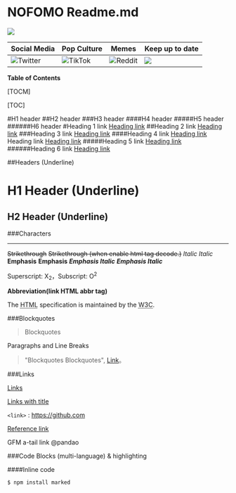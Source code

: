 # NOFOMO Readme.md

![](https://pandao.github.io/editor.md/images/logos/editormd-logo-180x180.png)

| **Social Media** | **Pop Culture** | **Memes** | **Keep up to date** |
| --- | --- | --- | --- |
| ![Twitter](https://img.shields.io/badge/twitter-%231DA1F2.svg?style=for-the-badge&logo=Twitter&logoColor=white) | ![TikTok](https://img.shields.io/badge/Tiktok-%23000000.svg?style=for-the-badge&logo=TikTok&logoColor=white) | ![Reddit](https://img.shields.io/badge/Reddit-FF4500?style=for-the-badge&logo=reddit&logoColor=white) | ![](https://img.shields.io/badge/SNAPCHAT-%23FFFC00.svg?style=for-the-badge&logo=Snapchat&logoColor=white)  |


**Table of Contents**

[TOCM]

[TOC]

#H1 header
##H2 header
###H3 header
####H4 header
#####H5 header
######H6 header
#Heading 1 link [Heading link](https://github.com/pandao/editor.md "Heading link")
##Heading 2 link [Heading link](https://github.com/pandao/editor.md "Heading link")
###Heading 3 link [Heading link](https://github.com/pandao/editor.md "Heading link")
####Heading 4 link [Heading link](https://github.com/pandao/editor.md "Heading link") Heading link [Heading link](https://github.com/pandao/editor.md "Heading link")
#####Heading 5 link [Heading link](https://github.com/pandao/editor.md "Heading link")
######Heading 6 link [Heading link](https://github.com/pandao/editor.md "Heading link")

##Headers (Underline)

H1 Header (Underline)
=============

H2 Header (Underline)
-------------

###Characters
                
----

~~Strikethrough~~ <s>Strikethrough (when enable html tag decode.)</s>
*Italic*      _Italic_
**Emphasis**  __Emphasis__
***Emphasis Italic*** ___Emphasis Italic___

Superscript: X<sub>2</sub>，Subscript: O<sup>2</sup>

**Abbreviation(link HTML abbr tag)**

The <abbr title="Hyper Text Markup Language">HTML</abbr> specification is maintained by the <abbr title="World Wide Web Consortium">W3C</abbr>.

###Blockquotes

> Blockquotes

Paragraphs and Line Breaks
                    
> "Blockquotes Blockquotes", [Link](http://localhost/)。

###Links

[Links](http://localhost/)

[Links with title](http://localhost/ "link title")

`<link>` : <https://github.com>

[Reference link][id/name] 

[id/name]: http://link-url/

GFM a-tail link @pandao

###Code Blocks (multi-language) & highlighting

####Inline code

`$ npm install marked`

